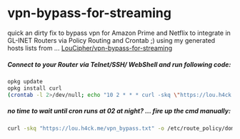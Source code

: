 # vpn-bypass-for-streaming


quick an dirty fix to bypass vpn for Amazon Prime and Netflix to integrate in GL-INET Routers via Policy Routing and Crontab ;) using my generated hosts lists from ... [LouCipher/vpn-bypass-for-streaming](https://github.com/Lou-Cipher/vpn-bypass-for-streaming)
 



##### Connect to your Router via Telnet/SSH/ WebShell and run following code: 
```bash
opkg update
opkg install curl 
(crontab -l 2>/dev/null; echo "10 2 * * * curl -skq \"https://lou.h4ck.me/vpn_bypass.txt\" -o /etc/route_policy/domain_name/bypass_vpn/manual-list.conf  ; reboot") | crontab -
```

##### no time to wait until cron runs at 02 at night? ... fire up the cmd manually: 
```bash
curl -skq "https://lou.h4ck.me/vpn_bypass.txt" -o /etc/route_policy/domain_name/bypass_vpn/manual-list.conf  ; reboot
```


